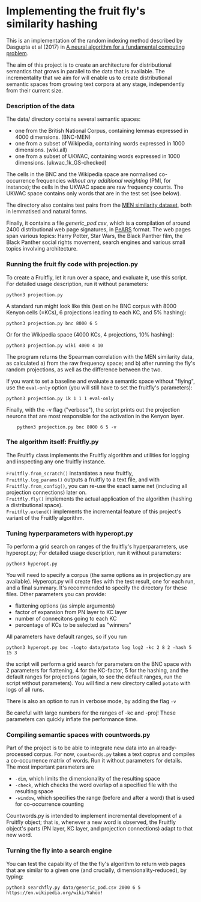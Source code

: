 # Implementing the fruit fly's similarity hashing

This is an implementation of the random indexing method described by Dasgupta et al (2017) in [A neural algorithm for a fundamental computing problem](http://science.sciencemag.org/content/358/6364/793/tab-figures-data).

The aim of this project is to create an architecture for distributional semantics that grows in parallel to the data that is available. The incrementality that we aim for will enable us to create distributional semantic spaces from growing text corpora at any stage, independently from their current size. 

### Description of the data

The data/ directory contains several semantic spaces:

- one from the British National Corpus, containing lemmas expressed in 4000 dimensions. (BNC-MEN)
- one from a subset of Wikipedia, containing words expressed in 1000 dimensions. (wiki.all)
- one from a subset of UKWAC, containing words expressed in 1000 dimensions. (ukwac_1k_GS-checked)

The cells in the BNC and the Wikipedia space are normalised co-occurrence frequencies *without any additional weighting* (PMI, for instance); the cells in the UKWAC space are raw frequency counts. The UKWAC space contains only words that are in the test set (see below).

The directory also contains test pairs from the [MEN similarity dataset](https://staff.fnwi.uva.nl/e.bruni/MEN), both in lemmatised and natural forms.

Finally, it contains a file *generic_pod.csv*, which is a compilation of around 2400 distributional web page signatures, in [PeARS](http://pearsearch.org) format. The web pages span various topics: Harry Potter, Star Wars, the Black Panther film, the Black Panther social rights movement, search engines and various small topics involving architecture.

### Running the fruit fly code with projection.py
To create a Fruitfly, let it run over a space, and evaluate it, use this script.
For detailed usage description, run it without parameters:
```
python3 projection.py
```
A standard run might look like this (test on he BNC corpus with 8000 Kenyon cells (=KCs), 6 projections leading to each KC, and 5% hashing): 
```
python3 projection.py bnc 8000 6 5
```
Or for the Wikipedia space (4000 KCs, 4 projections, 10% hashing):
```
python3 projection.py wiki 4000 4 10
```
The program returns the Spearman correlation with the MEN similarity data, as calculated a) from the raw frequency space; and b) after running the fly's random projections, as well as the difference between the two.

If you want to set a baseline and evaluate a semantic space without "flying", use the `eval-only` option (you will still have to set the fruitfly's parameters):
```
python3 projection.py 1k 1 1 1 eval-only
```
Finally, with the -v flag ("verbose"), the script prints out the projection neurons that are most responsible for the activation in the Kenyon layer.
```
    python3 projection.py bnc 8000 6 5 -v
```

### The algorithm itself: Fruitfly.py
The Fruitfly class implements the Fruitfly algorithm and utilities for logging and inspecting any one fruitfly instance. 
 
`Fruitfly.from_scratch()` instantiates a new fruitfly,  
`Fruitfly.log_params()`  outputs a fruitfly to a text file, and with  
`Fruitfly.from_config()`, you can re-use the exact same net (including all projection connections) later on.  
`Fruitfly.fly()` implements the actual application of the algorithm (hashing a distributional space).  
`Fruitfly.extend()` implements the incremental feature of this project's variant of the Fruitfly algorithm.  


### Tuning hyperparameters with hyperopt.py
To perform a grid search on ranges of the fruitfly's hyperparameters, use hyperopt.py; For detailed usage description, run it without parameters:
```
python3 hyperopt.py
```
You will need to specify a corpus (the same options as in projection.py are available). Hyperopt.py will create files with the test result, one for each run, and a final summary. It's recommended to specify the directory for these files.
Other parameters you can provide:
- flattening options (as simple arguments)
- factor of expansion from PN layer to KC layer
- number of connecitons going to each KC
- percentage of KCs to be selected as "winners"

All parameters have default ranges, so if you run 
```
python3 hyperopt.py bnc -logto data/potato log log2 -kc 2 8 2 -hash 5 15 3
```
the script will perform a grid search for parameters on the BNC space with 2 parameters for flattening, 4 for the KC-factor, 5 for the hashing, and the default ranges for projections (again, to see the default ranges, run the script without parameters). You will find a new directory called `potato` with logs of all runs.  

There is also an option to run in verbose mode, by adding the flag `-v`  

Be careful with large numbers for the ranges of -kc and -proj! These parameters can quickly inflate the performance time.


### Compiling semantic spaces with countwords.py
Part of the project is to be able to integrate new data into an already-processed corpus. For now, `countwords.py` takes a text coprus and compiles a co-occurrence matrix of words. Run it without parameters for details.  
The most important parameters are 
- `-dim`, which limits the dimensionality of the resulting space
- `-check`, which checks the word overlap of a specified file with the resulting space
- `-window`, which specifies the range (before and after a word) that is used for co-occurrence counting 

Countwords.py is intended to implement incremental development of a Fruitfly object; that is, whenever a new word is observed, the Fruitfly object's parts (PN layer, KC layer, and projection connections) adapt to that new word.


### Turning the fly into a search engine
You can test the capability of the the fly's algorithm to return web pages that are similar to a given one (and crucially, dimensionality-reduced), by typing:

    python3 searchfly.py data/generic_pod.csv 2000 6 5 https://en.wikipedia.org/wiki/Yahoo!
